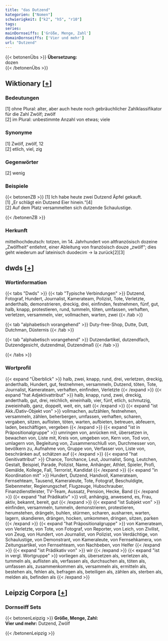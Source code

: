 ```yaml
---
title: "das Dutzend"
kategorien: ["Nomen"]
schwierigkeit: ["k2", "h5", "r10"]
tags:
series:
mainDornseiffs: ['Größe, Menge, Zahl']
domainDornseiffs: ['Vier und mehr']
url: "Dutzend"
---
```


{{< betonenÜbs >}}
**Übersetzung:**  
dozen  
{{< /betonenÜbs >}}

## Wiktionary [[+](https://de.wiktionary.org/wiki/Dutzend)]

### Bedeutungen
[1] ohne Plural: alter, aber auch heute noch gebräuchlicher Zahlklassifikator für die Zahl Zwölf; zwölf  
[2] im Plural: unbestimmte Anzahl von etwas; viele  

### Synonyme
[1] Zwölf, zwölf, 12  
[2] etlich, viel, zig  

### Gegenwörter
[2] wenig  

### Beispiele
{{< betonenZB >}}
[1] Ich habe heute zwei Dutzend Äpfel gekauft.  
[1] „Er schlägt ein Dutzend Eier hinein.“[4]  
[2] Auf dem Platz versammelten sich dutzende Schaulustige.  

{{< /betonenZB >}}
### Herkunft
mittelhochdeutsch: totzen, im 14. Jahrhundert von altfranzösisch dozeine „Zwölfheit“ entlehnt, einer Ableitung von französisch douze „zwölf“;  dies geht wiederum auf lateinisch duodecim → la zurück[2][3]  



## dwds [[+](https://www.dwds.de/wb/Dutzend)]

### Wortinformation
{{< tabs "Dwds" >}}
{{< tab "Typische Verbindungen" >}}
Dutzend, Fotograf, Hundert, Journalist, Kamerateam, Polizist, Tote, Verletzte, anderthalb, demonstrieren, dreckig, drei, einfinden, festnehmen, fünf, gut, halb, knapp, protestieren, rund, tummeln, töten, umfassen, verhaften, verletzen, versammeln, vier, vollmachen, warten, zwei
{{< /tab >}}

{{< tab "alphabetisch vorangehend" >}}
Duty-free-Shop, Dutte, Dutt, Dutchman, Düsternis
{{< /tab >}}

{{< tab "alphabetisch vorangehend" >}}
Dutzendartikel, dutzendfach, Dutzendgesicht, dutzendmal, Dutzendmaß
{{< /tab >}}

{{< /tabs >}}

### Wortprofil
{{< expand "Überblick" >}} halb, zwei, knapp, rund, drei, verletzen, dreckig, anderthalb, Hundert, gut, festnehmen, versammeln, Dutzend, töten, Tote, Journalist, Kamerateam, verhaften, einfinden, Verletzte {{< /expand >}}
{{< expand "hat Adjektivattribut" >}} halb, knapp, rund, zwei, dreckig, anderthalb, gut, drei, reichlich, eineinhalb, vier, fünf, etlich, schmutzig, zweieinhalb, ganz, doppelt, weit, ein, satt {{< /expand >}}
{{< expand "ist Akk./Dativ-Objekt von" >}} vollmachen, aufzählen, festnehmen, versammeln, zählen, beherbergen, umfassen, verhaften, scharen, vergaben, sitzen, auflisten, töten, warten, aufbieten, betreuen, abfeuern, laden, beschäftigen, vergeben {{< /expand >}}
{{< expand "ist in Präpositionalgruppe" >}} umringen von, anrücken mit, übersetzen in, bewachen von, Liste mit, Kreis von, umgeben von, Kern von, Tod von, umlagern von, Begleitung von, Zusammenschluß von, Durchmesser von, bevölkern zu, Aufnahme von, Gruppe von, Verfasser von, Liste von, beschränken auf, schätzen auf {{< /expand >}}
{{< expand "hat Genitivattribut" >}} Chance, Torchance, Leut, Journalist, Song, Leutchen, Gestalt, Beispiel, Parade, Polizist, Name, Anhänger, Athlet, Spieler, Profi, Gemälde, Kollege, Fall, Terrorist, Kandidat {{< /expand >}}
{{< expand "in Koordination mit" >}} Hundert, Dutzend, Handvoll, Kamerateam, Fernsehteam, Tausend, Kameraleute, Tote, Fotograf, Beschuldigte, Siebenmeter, Regierungschef, Flugzeuge, Hubschrauber, Finanzdienstleister, TV-Team, Aussatz, Pension, Hecke, Band {{< /expand >}}
{{< expand "hat Prädikativ" >}} voll, anhängig, anwesend, es, Frau, aktiv, bekannt, bereit, gut {{< /expand >}}
{{< expand "ist Subjekt von" >}} einfinden, versammeln, tummeln, demonstrieren, protestieren, herumstehen, drängeln, buhlen, stürmen, scharen, ausharren, warten, lagern, skandieren, drängen, hocken, umkommen, dringen, sitzen, parken {{< /expand >}}
{{< expand "hat Präpositionalgruppe" >}} von Kamerateam, von Verletzte, von Tote, von Fotograf, von Reporter, von Leich, von Zivilist, von Zeug, von Hundert, von Journalist, von Polizist, von Verdächtige, von Schaulustige, von Demonstrant, von Kameraleute, von Fernsehkamera, von Zeitungsartikel, von Fernsehteam, von Nachbeben, von Helfer {{< /expand >}}
{{< expand "ist Prädikativ von" >}} wir {{< /expand >}}
{{< expand "ist in vergl. Wortgruppe" >}} vorliegen als, übersetzen als, verletzen als, tummeln als, auflisten als, verfassen als, durchsuchen als, töten als, umfassen als, zusammenkommen als, versammeln als, ermitteln als, bestehen als, fehlen als, befragen als, beteiligen als, zählen als, sterben als, melden als, befinden als {{< /expand >}}

## Leipzig Corpora [[+](https://corpora.uni-leipzig.de/en/res?word=Dutzend&corpusId=deu_newscrawl-public_2018)]

### Dornseiff Sets
{{< betonenLeipzig >}}
**Größe, Menge, Zahl:**  
**Vier und mehr:** Dutzend, Zwölf  

{{< /betonenLeipzig >}}
